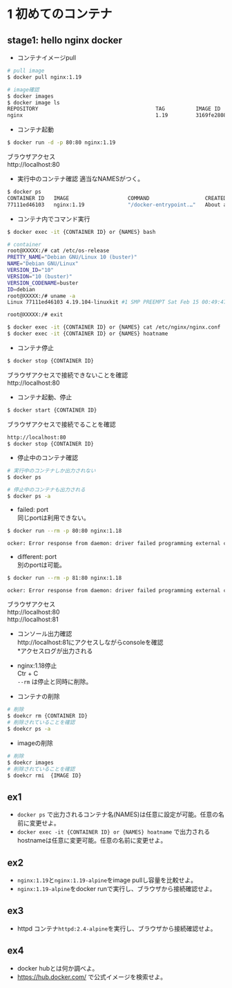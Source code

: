 # 1 初めてのコンテナ
## stage1: hello nginx docker

- コンテナイメージpull
```bash
# pull image
$ docker pull nginx:1.19

# image確認
$ docker images
$ docker image ls
REPOSITORY                                      TAG          IMAGE ID       CREATED         SIZE
nginx                                           1.19         3169fe28086d   3 days ago      126MB
```


- コンテナ起動
```bash
$ docker run -d -p 80:80 nginx:1.19
```
ブラウザアクセス<br>
http://localhost:80

- 実行中のコンテナ確認
適当なNAMESがつく。<br>
```bash
$ docker ps
CONTAINER ID   IMAGE                   COMMAND                  CREATED              STATUS          PORTS                    NAMES
77111ed46103   nginx:1.19              "/docker-entrypoint.…"   About a minute ago   Up 59 seconds   0.0.0.0:80->80/tcp       agitated_spence
```
- コンテナ内でコマンド実行
```bash
$ docker exec -it {CONTAINER ID} or {NAMES} bash

# container
root@XXXXX:/# cat /etc/os-release
PRETTY_NAME="Debian GNU/Linux 10 (buster)"
NAME="Debian GNU/Linux"
VERSION_ID="10"
VERSION="10 (buster)"
VERSION_CODENAME=buster
ID=debian
root@XXXXX:/# uname -a
Linux 77111ed46103 4.19.104-linuxkit #1 SMP PREEMPT Sat Feb 15 00:49:47 UTC 2020 aarch64 GNU/Linux

root@XXXXX:/# exit

$ docker exec -it {CONTAINER ID} or {NAMES} cat /etc/nginx/nginx.conf
$ docker exec -it {CONTAINER ID} or {NAMES} hoatname
```

- コンテナ停止
```bash
$ docker stop {CONTAINER ID}
```
ブラウザアクセスで接続できないことを確認<br>
http://localhost:80


- コンテナ起動、停止
```bash
$ docker start {CONTAINER ID}
```
ブラウザアクセスで接続でることを確認<br>

```bash
http://localhost:80
$ docker stop {CONTAINER ID}
```

- 停止中のコンテナ確認
```bash
# 実行中のコンテナしか出力されない
$ docker ps

# 停止中のコンテナも出力される
$ docker ps -a
```


- failed: port<br>
同じportは利用できない。
```bash
$ docker run --rm -p 80:80 nginx:1.18

ocker: Error response from daemon: driver failed programming external connectivity on endpoint funny_tharp (XXXX): Bind for 0.0.0.0:80 failed: port is already allocated.
```

- different: port<br>
別のportは可能。
```bash
$ docker run --rm -p 81:80 nginx:1.18

ocker: Error response from daemon: driver failed programming external connectivity on endpoint funny_tharp (XXXX): Bind for 0.0.0.0:80 failed: port is already allocated.
```
ブラウザアクセス<br>
http://localhost:80<br>
http://localhost:81<br>

- コンソール出力確認<br>
http://localhost:81にアクセスしながらconsoleを確認<br>
*アクセスログが出力される

- nginx:1.18停止<br>
Ctr + C<br>
`--rm` は停止と同時に削除。


- コンテナの削除
```bash
# 削除
$ doekcr rm {CONTAINER ID}
# 削除されていることを確認
$ doekcr ps -a
```

- imageの削除
```bash
# 削除
$ doekcr images
# 削除されていることを確認
$ doekcr rmi  {IMAGE ID}
```

## ex1
- `docker ps` で出力されるコンテナ名(NAMES)は任意に設定が可能。任意の名前に変更せよ。
- `docker exec -it {CONTAINER ID} or {NAMES} hoatname` で出力されるhostnameは任意に変更可能。任意の名前に変更せよ。

## ex2
- `nginx:1.19`と`nginx:1.19-alpine`をimage pullし容量を比較せよ。
- `nginx:1.19-alpine`をdocker runで実行し、ブラウザから接続確認せよ。

## ex3
- httpd コンテナ`httpd:2.4-alpine`を実行し、ブラウザから接続確認せよ。

## ex4
- docker hubとは何か調べよ。
- https://hub.docker.com/ で公式イメージを検索せよ。
